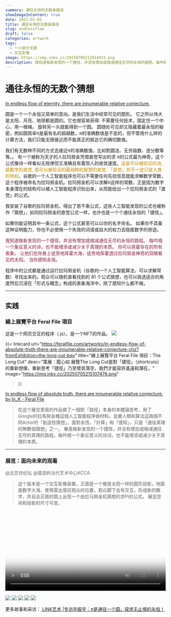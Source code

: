 ```yaml
---
summary: 通往永恒的无数条路径
showImageInContent: true
date: 2021-01-01
title: 通往永恒的无数条路径
slug: endlessflow
draft: false
categories: artwork
tags:
  - 一小部分无限
  - 交互影像
image: https://img.inkx.cc/20250705212914923.png
description: 我知道每新发现的一个捷径，并没有增加或缩减通往无尽的永恒的路程。每吟唱一个象征意义的诗，也不能增添或减少关于真理的本质。
---
```

# 通往永恒的无数个猜想
<u>In endless flow of eternity, there are innumerable relative conjecture.</u>

圆是一个一个永恒又简单的意向。是我们生活中经常可见的图形。
它之所以伟大是太阳、月亮、地球都是圆的。它也很容易获得: 不需要任何技术，固定住一个中心，用一根绳， 旋转另一头就能得到一个圆。
圆随处可见却又隐藏着最永恒的秘密，例如圆周率π是最有名的超越数，π的准确数值是不变的，但不管用什么样的计算方法，我们只能无限接近而不能真正的抵达它的确切数值。

我们有无数种不同的方式去接近π的准确数值，比如割圆法、无穷级数、连分数等等。。
有一个被称为天才的人拉玛努金凭借直觉写出的求 π的公式最为神奇，这个公式像诗一样看似无规律但又准确且有着惊人的收敛速度。<font color="#C28800">这是可以被验证的诗, 是数学的直觉, 是可以被验证的最纯粹的智慧的直觉.</font>
<font color="#C28800">「直觉」并不一定只是人类的特权</font>，谷歌的一个人工智能程序也可以不需要任何先验信息就能求解数学常数，这个程序被命名为拉玛努金机。拉玛努金机可以求解π这样的常数，正是因为数字本身潜在的结构可以被人工智能程序识别出来，从而能给出一个拉玛努金式的「直觉」的公式。

我安装了谷歌的拉玛努金机，得出了若干条公式，这些人工智能发现的公式也被称作「猜想」，如同拉玛努金的直觉公式一样，也许也是一个个通往永恒的「捷径」。

如果你能证明其中一条公式，这个公式甚至可以以你的名字命名。
如果你不具备这种证明能力，你也不必使用一个失效的词语或自大的权力去隐匿数字的奇迹。


<font color="8B1E3F">我知道每新发现的一个捷径，并没有增加或缩减通往无尽的永恒的路程。</font>
<font color="#8B1E3F">每吟唱一个象征意义的诗，也不能增添或减少关于真理的本质。</font>
<font color="8B1E3F">你可以挥霍存在的所有表象。</font>
<font color="8B1E3F">让他们在你身上徒劳地挥霍大海，徒劳地挥霍透过拉玛努金神奇的双眼看见的太阳。</font>
<font color="8B1E3F">当你感知永恒。</font>


程序中的公式都是通过运行拉玛努金机（谷歌的一个人工智能算法，可以求解常数）寻找出来的。观众可以随机查看找到的 81 个公式猜想，也可以挑选适合的角度然后沉浸在「形式与概念」构成的表象海洋中，除了感知什么都不做。



---


## 实践

### 線上展覽平台 Feral File 項目
这是一个网页交互的程序（.js）。是一个NFT的作品。
![](https://img.inkx.cc/20250705205422648.png)

{{< linkcard 
  url="https://feralfile.com/artworks/in-endless-flow-of-absolute-truth-there-are-innumerable-relative-conjecture-chz?fromExhibition=the-long-cut-bqv" 
  title="線上展覽平台 Feral File 項目：The Long Cut" 
  desc="策展：龍心如 展覽The Long Cut是對「捷徑」（shortcuts）的重新想像，重新思考「捷徑」乃至使其落空，我們才能容許遙遠和潛在。" 
  image="https://img.inkx.cc/20250705215107476.png" 
>}}

[In endless flow of absolute truth, there are innumerable relative conjecture. by In_K - Feral File](https://feralfile.com/artworks/in-endless-flow-of-absolute-truth-there-are-innumerable-relative-conjecture-chz?fromExhibition=the-long-cut-bqv)

>在这个展览里我的作品做了一個對「路徑」本身的本體論思考，用了Google的拉馬努金機這個人工智能程序做材料，並置人類和算法這兩個不同Actor的「創造性猜想」，面對永恆，「計算」和「感知」，只是「通往真理的無數個猜想」之一。
>畢竟每新发现的一个捷径，并没有增加或缩减通往无尽的真理的路程。每吟唱一个象征意义的诗词，也不能增添或减少关于真理的本质。


---
### 展览：面向未来的观看

<font color="#696969">@北京世纪坛 @鼓浪屿当代艺术中心KCCA</font>
>这个版本是一个交互影像装置，正面是一个像是太阳一样的圆形投影，地面是数字大海，使用雷达感应观众的位置，观众脚下会有交互，形成新的数字，并且会正面的圆上出现一个由拉马努金机猜想的求Pi的公式。
>展览空间和投影的尺寸可变。


<video controls width="100%" poster="https://img.inkx.cc/20250705212914923.png">
  <source src="https://img.inkx.cc/20250705214104011.mp4" type="video/mp4">
  您的浏览器不支持 video 标签。
</video>


![](https://img.inkx.cc/20250705212820118.png)
![](https://img.inkx.cc/20250705212845167.png)
![](https://img.inkx.cc/20250705212914923.png)
![](https://img.inkx.cc/20250705212935241.png)
![](https://img.inkx.cc/20250705213000630.png)

更多故事和采访：[ LINK艺术 |专访毕振宇：π是通往一个圆，探求无止境的永恒！](https://mp.weixin.qq.com/s/lfPc_uYL8p5eaqF47tpfwg)


